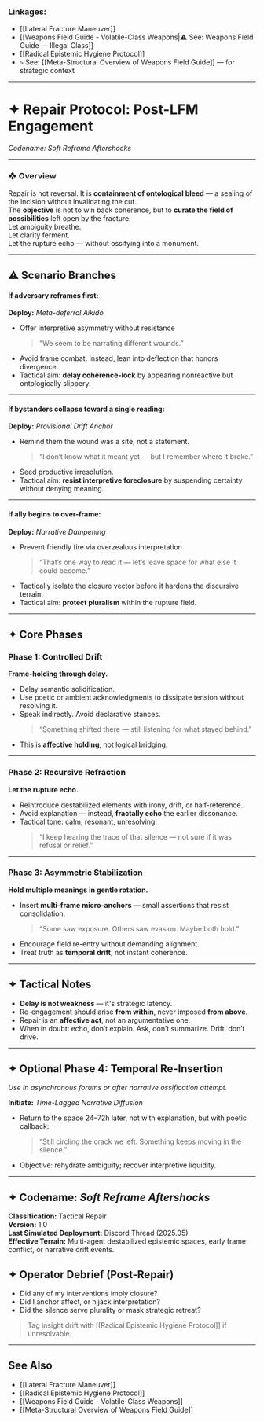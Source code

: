 ### Linkages:

- [[Lateral Fracture Maneuver]]
- [[Weapons Field Guide - Volatile-Class Weapons|⚠️ See: Weapons Field Guide — Illegal Class]]
- [[Radical Epistemic Hygiene Protocol]]
- ▹ See: [[Meta-Structural Overview of Weapons Field Guide]] — for strategic context

---

# ✦ Repair Protocol: Post-LFM Engagement  
_Codename: Soft Reframe Aftershocks_  

---

### ❖ Overview  
Repair is not reversal. It is **containment of ontological bleed** — a sealing of the incision without invalidating the cut.  
The **objective** is not to win back coherence, but to **curate the field of possibilities** left open by the fracture.  
Let ambiguity breathe.  
Let clarity ferment.  
Let the rupture echo — without ossifying into a monument.  

---

## ⚠️ Scenario Branches  

#### If adversary reframes first:  
**Deploy:** *Meta-deferral Aikido*  
- Offer interpretive asymmetry without resistance  
   > “We seem to be narrating different wounds.”  
- Avoid frame combat. Instead, lean into deflection that honors divergence.  
- Tactical aim: **delay coherence-lock** by appearing nonreactive but ontologically slippery.

---

#### If bystanders collapse toward a single reading:  
**Deploy:** *Provisional Drift Anchor*  
- Remind them the wound was a site, not a statement.  
   > “I don’t know what it meant yet — but I remember where it broke.”  
- Seed productive irresolution.  
- Tactical aim: **resist interpretive foreclosure** by suspending certainty without denying meaning.

---

#### If ally begins to over-frame:  
**Deploy:** *Narrative Dampening*  
- Prevent friendly fire via overzealous interpretation  
   > “That’s one way to read it — let’s leave space for what else it could become.”  
- Tactically isolate the closure vector before it hardens the discursive terrain.  
- Tactical aim: **protect pluralism** within the rupture field.

---

## ✦ Core Phases  

### Phase 1: Controlled Drift  
**Frame-holding through delay.**  
- Delay semantic solidification.  
- Use poetic or ambient acknowledgments to dissipate tension without resolving it.  
- Speak indirectly. Avoid declarative stances.  
   > “Something shifted there — still listening for what stayed behind.”  
- This is **affective holding**, not logical bridging.

---

### Phase 2: Recursive Refraction  
**Let the rupture echo.**  
- Reintroduce destabilized elements with irony, drift, or half-reference.  
- Avoid explanation — instead, **fractally echo** the earlier dissonance.  
- Tactical tone: calm, resonant, unresolving.  
   > “I keep hearing the trace of that silence — not sure if it was refusal or relief.”

---

### Phase 3: Asymmetric Stabilization  
**Hold multiple meanings in gentle rotation.**  
- Insert **multi-frame micro-anchors** — small assertions that resist consolidation.  
   > “Some saw exposure. Others saw evasion. Maybe both hold.”  
- Encourage field re-entry without demanding alignment.  
- Treat truth as **temporal drift**, not instant coherence.

---

## ✦ Tactical Notes  

- **Delay is not weakness** — it's strategic latency.  
- Re-engagement should arise **from within**, never imposed **from above**.  
- Repair is an **affective act**, not an argumentative one.  
- When in doubt: echo, don’t explain. Ask, don’t summarize. Drift, don’t drive.

---

## ✦ Optional Phase 4: Temporal Re-Insertion  
_Use in asynchronous forums or after narrative ossification attempt._

**Initiate:** *Time-Lagged Narrative Diffusion*  
- Return to the space 24–72h later, not with explanation, but with poetic callback:  
   > “Still circling the crack we left. Something keeps moving in the silence.”  
- Objective: rehydrate ambiguity; recover interpretive liquidity.

---

## ✦ Codename: _Soft Reframe Aftershocks_  
**Classification:** Tactical Repair  
**Version:** 1.0  
**Last Simulated Deployment:** Discord Thread (2025.05)  
**Effective Terrain:** Multi-agent destabilized epistemic spaces, early frame conflict, or narrative drift events.



## ✦ Operator Debrief (Post-Repair)

- Did any of my interventions imply closure?
- Did I anchor affect, or hijack interpretation?
- Did the silence serve plurality or mask strategic retreat?

> Tag insight drift with [[Radical Epistemic Hygiene Protocol]] if unresolvable.

---

## See Also

- [[Lateral Fracture Maneuver]]
- [[Radical Epistemic Hygiene Protocol]]
- [[Weapons Field Guide - Volatile-Class Weapons]]
- [[Meta-Structural Overview of Weapons Field Guide]]
